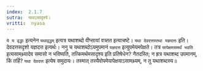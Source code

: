 ```yaml
---
index:  2.1.7
sutra:  यथाऽसादृश्ये।
vritti:  nyasa
---
```


`ये य वृद्धाः` इत्यनेन `यथावृद्धम्` इत्यत्र यथाशब्दो वीप्सायां वत्र्तत इत्याचष्टे। `यथा देवदत्तस्तथा यज्ञदत्तः` इति। देवदत्तसदृशो यज्ञदत्त इत्यर्थः। ननु च यथाशब्दोऽयमुपमानं `यज्ञदत्त` इत्युपमेयमपेक्षते। तत्र `सापेक्षमसमर्थं भवति` इत्यसामथ्र्यादेव समासो न भविष्यति, तत्किमर्थमसादृश्य इति प्रतिषेधेन? नैतदस्ति; न ह्रत्र यथाशब्द उपमानम्, किं तर्हि? `यथा देवदत्तः` इत्येष समुदायः। तस्मात् तस्यैवोपमेयापेक्षयाऽसामथ्र्यम्, न तु यथाशब्दस्य॥
